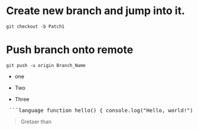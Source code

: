 # Create new branch and jump into it.
`git checkout -b Patch1`
# Push branch onto remote
`git push -u origin Branch_Name`
- one
* Two

+ Three



<pre> ```language function hello() { console.log("Hello, world!"); } ``` </pre>

> Gretaer than
